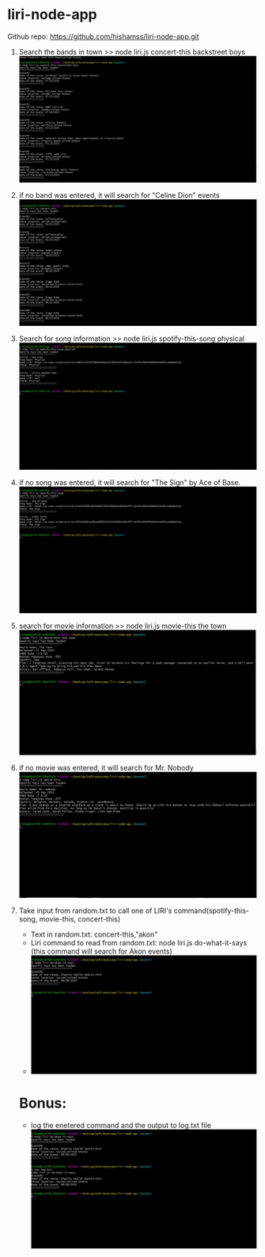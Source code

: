 # liri-node-app

Github repo: https://github.com/hishamss/liri-node-app.git

1. Search the bands in town >> node liri.js concert-this backstreet boys
   ![band in town](/ReadMeImages/step1.jpg)
2. if no band was entered, it will search for "Celine Dion" events
   ![band in town-default](/ReadMeImages/step2.jpg)
3. Search for song information >> node liri.js spotify-this-song physical
   ![search for song](/ReadMeImages/step3.jpg)
4. if no song was entered, it will search for "The Sign" by Ace of Base.
   ![search for song-default](/ReadMeImages/step4.jpg)
5. search for movie information >> node liri.js movie-this the town
   ![search for movie](/ReadMeImages/step5.jpg)
6. if no movie was entered, it will search for Mr. Nobody
   ![search for movie-default](/ReadMeImages/step6.jpg)
7. Take input from random.txt to call one of LIRI's command(spotify-this-song, movie-this, concert-this)

   - Text in random.txt: concert-this,"akon"
   - Liri command to read from random.txt: node liri.js do-what-it-says (this command will search for Akon events)
   - ![take input from random.txt](/ReadMeImages/step7.jpg)

   # Bonus:

   - log the enetered command and the output to log.txt file
     ![log out to log.txt](/ReadMeImages/step8.jpg)
